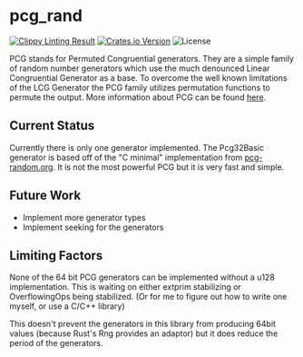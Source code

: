pcg_rand
========

[![Clippy Linting Result](http://clippy.bashy.io/github/robojeb/pcg_rand/master/badge.svg)](http://clippy.bashy.io/github/robojeb/pcg_rand/master/log)
[![Crates.io Version](https://img.shields.io/crates/v/pcg_rand.svg)](https://crates.io/crates/pcg_rand)
![License](https://img.shields.io/crates/l/rustc-serialize.svg)


PCG stands for Permuted Congruential generators. They are a simple family of
random number generators which use the much denounced Linear Congruential
Generator as a base. To overcome the well known limitations of the LCG Generator
the PCG family utilizes permutation functions to permute the output. More
information about PCG can be found [here](http://pcg-random.org).

Current Status
--------------
Currently there is only one generator implemented. The Pcg32Basic generator is
based off of the "C minimal" implementation from [pcg-random.org](http://pcg-random.org).
It is not the most powerful PCG but it is very fast and simple.

Future Work
-----------

* Implement more generator types
* Implement seeking for the generators


Limiting Factors
----------------

None of the 64 bit PCG generators can be implemented without a u128
implementation. This is waiting on either extprim stabilizing or OverflowingOps
being stabilized. (Or for me to figure out how to write one myself, or use a
  C/C++ library)

This doesn't prevent the generators in this library from producing 64bit values
(because Rust's Rng provides an adaptor) but it does reduce the period of the
generators.
